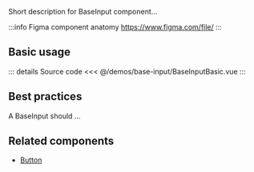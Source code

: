 Short description for BaseInput component...

:::info Figma component anatomy
https://www.figma.com/file/
:::

## Basic usage

<BaseInputBasic />

::: details Source code
<<< @/demos/base-input/BaseInputBasic.vue
:::

## Best practices

A BaseInput should ...

## Related components

- [Button](/components/button/button.doc)

